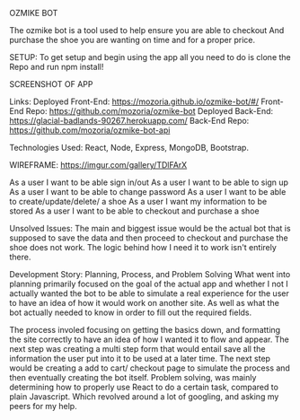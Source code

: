 OZMIKE BOT

The ozmike bot is a tool used to help ensure you are able to checkout And
purchase the shoe you are wanting on time and for a proper price.

SETUP:
To get setup and begin using the app all you need to do is clone the Repo
and run npm install!

SCREENSHOT OF APP


Links:
Deployed Front-End: https://mozoria.github.io/ozmike-bot/#/
Front-End Repo: https://github.com/mozoria/ozmike-bot
Deployed Back-End: https://glacial-badlands-90267.herokuapp.com/
Back-End Repo: https://github.com/mozoria/ozmike-bot-api

Technologies Used:
React, Node, Express, MongoDB, Bootstrap.

WIREFRAME:
https://imgur.com/gallery/TDlFArX

As a user I want to be able sign in/out
As a user I want to be able to sign up
As a user I want to be able to change password
As a user I want to be able to create/update/delete/ a shoe
As a user I want my information to be stored
As a user I want to be able to checkout and purchase a shoe

Unsolved Issues:
The main and biggest issue would be the actual bot that is supposed to save the data and then proceed to checkout and purchase the shoe does not work. The logic behind how I need it to work isn't entirely there.

Development Story: Planning, Process, and Problem Solving
What went into planning primarily focused on the goal of the actual app and whether I not I actually wanted the bot to be able to simulate a real experience for the user to have an idea of how it would work on another site. As well as what the bot actually needed to know in order to fill out the required fields.

The process involed focusing on getting the basics down, and formatting the site correctly to have an idea of how I wanted it to flow and appear. The next step was creating a multi step form that would entail save all the information the user put into it to be used at a later time. The next step would be creating a add to cart/ checkout page to simulate the process and then eventually creating the bot itself.
Problem solving, was mainly determining how to properly use React to do a certain task, compared to plain Javascript. Which revolved around a lot of googling, and asking my peers for my help.
